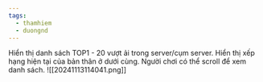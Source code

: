 ```yaml
---
tags:
  - thamhiem
  - duongnd
---
```

Hiển thị danh sách TOP1 - 20 vượt ải trong server/cụm server.
Hiển thị xếp hạng hiện tại của bản thân ở dưới cùng.
Người chơi có thể scroll để xem danh sách.
![[20241113114041.png]]